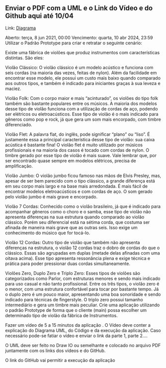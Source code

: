 ## Enviar o PDF com a UML e o Link do Vídeo e do Github aqui até 10/04

Link: [Diagrama](https://drive.google.com/file/d/1CQuLklqybIC98G5VfjNeIa-0aJy-QVVl/view?usp=sharing)

Aberto: terça, 8 jun 2021, 00:00
Vencimento: quarta, 10 abr 2024, 23:59
Utilizar o Padrão Prototype para criar e retratar o seguinte cenário:

Existe uma fábrica de violões que produz instrumentos com características distintas. São eles:

Violão Clássico: O violão clássico é um modelo acústico e funciona com seis cordas (na maioria das vezes, feitas de nylon). Além da facilidade em encontrar esse modelo, ele possui um custo mais baixo quando comparado aos outros tipos, e também é indicado para iniciantes graças à sua leveza e maciez.

Violão Folk: Com o corpo maior e mais “acinturado”, os violões do tipo folk também são bastante populares entre os músicos. A maioria dos modelos desse tipo de violão funciona com a utilização de cordas de aço, podendo ser elétricos ou eletroacústicos. Esse tipo de violão é o mais indicado para gêneros como pop e rock, já que gera um som mais encorpado, com timbre diferenciado.

Violão Flet: A palavra flat, do inglês, pode significar “plano” ou “liso”. É justamente essa a principal característica desse tipo de violão: sua caixa acústica é bastante fina! O violão flet é muito utilizado por músicos profissionais e na maioria dos casos é tocado com cordas de nylon. O timbre gerado por esse tipo de violão é mais suave. Vale lembrar que, por ser encontrado quase sempre em modelos elétricos, precisa de amplificação.

Violão Jumbo: O violão jumbo ficou famoso nas mãos de Elvis Presley, mas, apesar de ser bem parecido com o tipo clássico, a grande diferença está em seu corpo mais largo e na base mais arredondada. É mais fácil de encontrar modelos eletroacústicos e com cordas de aço. O som gerado pelo violão jumbo é mais grave e encorpado.

Violão 7 Cordas: Conhecido como o violão brasileiro, já que é indicado para acompanhar gêneros como o choro e o samba, esse tipo de violão não apresenta diferenças na sua estrutura quando comparado ao violão clássico. Porém seu diferencial está na sétima corda, que costuma ser afinada de maneira mais grave que as outras seis. Isso exige um conhecimento do músico que for tocá-lo.

Violão 12 Cordas: Outro tipo de violão que também não apresenta diferenças na estrutura, o violão 12 cordas traz o dobro de cordas do que o clássico. Essas são agrupadas em duplas (metade delas afinadas com uma oitava acima). Esse tipo apresenta ressonância plena e exige técnica e prática para poder pressionar duas cordas simultaneamente.

Violões Zero, Duplo Zero e Triplo Zero: Esses tipos de violões são categorizados como Parlor, com estruturas menores e sendo mais indicado para uso casual e não tanto profissional. Entre os três tipos, o violão zero é o menor, com uma estrutura confortável para tocar por bastante tempo. Já o duplo zero é um pouco maior, apresentando uma boa sonoridade e sendo indicado para técnicas de fingerstyle. O triplo zero possui tamanho intermediário e gera um timbre mais peculiar.
Crie uma aplicação utilizando o padrão Prototype de forma que o cliente (main) possa escolher um determinado tipo de violão da fábrica de Instrumentos.

Fazer um vídeo de 5 a 15 minutos da aplicação . O Vídeo deve conter a explicação do Diagrama UML, do Código e da execução da aplicação. Caso necessário pode-se fatiar o vídeo e enviar o link da parte 1, parte 2....

O UML deve ser feito no Draw IO ou semelhante e colocado no arquivo PDF juntamente com os links dos vídeos e do GitHub.

O link do GitHub vai permitir a execução da aplicação